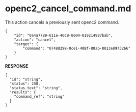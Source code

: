 
# openc2_cancel_command.md

This action cancels a previously sent openc2 command.

```
{
	"id": "0a4a7789-011e-40c8-8004-019214987bab",
	"action": "cancel",
	"target": {
		"command": "07488298-0ce1-408f-80ab-0013e8973266"
	}
}
```

**RESPONSE**

```
{
  "id": "string",
  "status": 200,
  "status_text": "string",
  "results": {
    "command_ref": "string"
  }
}
```